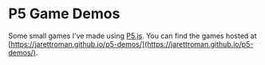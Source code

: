 # P5 Game Demos

Some small games I've made using [P5.js](https://p5js.org/). You can find the games hosted at [https://jarettroman.github.io/p5-demos/](https://jarettroman.github.io/p5-demos/).
